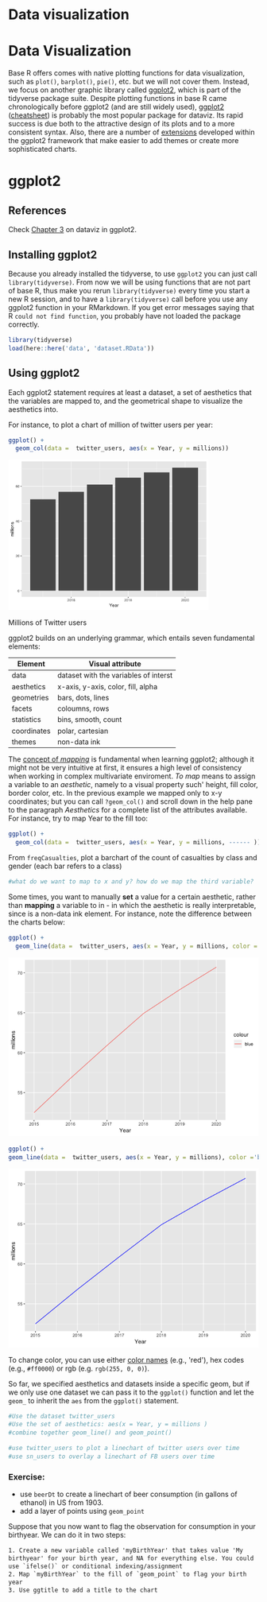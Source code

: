Data visualization
================

Data Visualization
==================

Base R offers comes with native plotting functions for data visualization, such as `plot()`, `barplot()`, `pie()`, etc. but we will not cover them. Instead, we focus on another graphic library called [ggplot2](http://ggplot2.org/), which is part of the tidyverse package suite. Despite plotting functions in base R came chronologically before ggplot2 (and are still widely used), [ggplot2](http://ggplot2.org/) ([cheatsheet](https://www.rstudio.com/wp-content/uploads/2015/03/ggplot2-cheatsheet.pdf)) is probably the most popular package for dataviz. Its rapid success is due both to the attractive design of its plots and to a more consistent syntax. Also, there are a number of [extensions](http://www.ggplot2-exts.org/) developed within the ggplot2 framework that make easier to add themes or create more sophisticated charts.

ggplot2
=======

References
----------

Check [Chapter 3](http://r4ds.had.co.nz/data-visualisation.html) on dataviz in ggplot2.

Installing ggplot2
------------------

Because you already installed the tidyverse, to use `ggplot2` you can just call `library(tidyverse)`. From now we will be using functions that are not part of base R, thus make you rerun `library(tidyverse)` every time you start a new R session, and to have a `library(tidyverse)` call before you use any ggplot2 function in your RMarkdown. If you get error messages saying that R `could not find function`, you probably have not loaded the package correctly.

``` r
library(tidyverse)
load(here::here('data', 'dataset.RData'))
```

Using ggplot2
-------------

Each ggplot2 statement requires at least a dataset, a set of aesthetics that the variables are mapped to, and the geometrical shape to visualize the aesthetics into.

For instance, to plot a chart of million of twitter users per year:

``` r
ggplot() +
  geom_col(data =  twitter_users, aes(x = Year, y = millions))
```

<img src="README_files/figure-markdown_github/unnamed-chunk-2-1.png" alt="Millions of Twitter users" width="80%" />
<p class="caption">
Millions of Twitter users
</p>

ggplot2 builds on an underlying grammar, which entails seven fundamental elements:

| Element     | Visual attribute                      |
|-------------|---------------------------------------|
| data        | dataset with the variables of interst |
| aesthetics  | x-axis, y-axis, color, fill, alpha    |
| geometries  | bars, dots, lines                     |
| facets      | coloumns, rows                        |
| statistics  | bins, smooth, count                   |
| coordinates | polar, cartesian                      |
| themes      | non-data ink                          |

The [concept of *mapping*](http://r4ds.had.co.nz/data-visualisation.html#aesthetic-mappings) is fundamental when learning ggplot2; although it might not be very intuitive at first, it ensures a high level of consistency when working in complex multivariate enviroment. *To map* means to assign a variable to an *aesthetic*, namely to a visual property such' height, fill color, border color, etc. In the previous example we mapped only to x-y coordinates; but you can call `?geom_col()` and scroll down in the help pane to the paragraph *Aesthetics* for a complete list of the attributes available. For instance, try to map Year to the fill too:

``` r
ggplot() +
  geom_col(data =  twitter_users, aes(x = Year, y = millions, ------ ))
```

From `freqCasualties`, plot a barchart of the count of casualties by class and gender (each bar refers to a class)

``` r
#what do we want to map to x and y? how do we map the third variable?
```

Some times, you want to manually **set** a value for a certain aesthetic, rather than **mapping** a variable to in - in which the aesthetic is really interpretable, since is a non-data ink element. For instance, note the difference between the charts below:

``` r
ggplot() +
  geom_line(data =  twitter_users, aes(x = Year, y = millions, color ='blue' )) 
```

![](README_files/figure-markdown_github/unnamed-chunk-5-1.png)

``` r
ggplot() +
geom_line(data =  twitter_users, aes(x = Year, y = millions), color ='blue') 
```

![](README_files/figure-markdown_github/unnamed-chunk-5-2.png)

To change color, you can use either [color names](http://www.stat.columbia.edu/~tzheng/files/Rcolor.pdf) (e.g., 'red'), hex codes (e.g., `#ff0000`) or rgb (e.g. `rgb(255, 0, 0)`).

So far, we specified aesthetics and datasets inside a specific geom, but if we only use one dataset we can pass it to the `ggplot()` function and let the `geom_` to inherit the `aes` from the `ggplot()` statement.

``` r
#Use the dataset twitter_users
#Use the set of aesthetics: aes(x = Year, y = millions )
#combine together geom_line() and geom_point() 
```

``` r
#use twitter_users to plot a linechart of twitter users over time
#use sn_users to overlay a linechart of FB users over time
```

### Exercise:

-   use `beerDt` to create a linechart of beer consumption (in gallons of ethanol) in US from 1903.
-   add a layer of points using `geom_point`

Suppose that you now want to flag the observation for consumption in your birthyear. We can do it in two steps:

    1. Create a new variable called 'myBirthYear' that takes value 'My birthyear' for your birth year, and NA for everything else. You could use `ifelse()` or conditional indexing/assignment
    2. Map `myBirthYear` to the fill of `geom_point` to flag your birth year
    3. Use ggtitle to add a title to the chart
